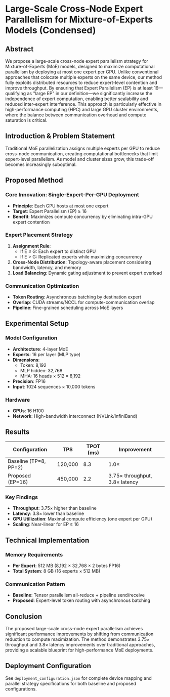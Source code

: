 # Large-Scale Cross-Node Expert Parallelism for Mixture-of-Experts Models (Condensed)

## Abstract

We propose a large-scale cross-node expert parallelism strategy for Mixture-of-Experts (MoE) models, designed to maximize computational parallelism by deploying at most one expert per GPU. Unlike conventional approaches that colocate multiple experts on the same device, our method fully exploits distributed resources to reduce expert-level contention and improve throughput. By ensuring that Expert Parallelism (EP) is at least 16—qualifying as "large EP" in our definition—we significantly increase the independence of expert computation, enabling better scalability and reduced inter-expert interference. This approach is particularly effective in high-performance computing (HPC) and large GPU cluster environments, where the balance between communication overhead and compute saturation is critical.

## Introduction & Problem Statement

Traditional MoE parallelization assigns multiple experts per GPU to reduce cross-node communication, creating computational bottlenecks that limit expert-level parallelism. As model and cluster sizes grow, this trade-off becomes increasingly suboptimal.

## Proposed Method

### Core Innovation: Single-Expert-Per-GPU Deployment
- **Principle**: Each GPU hosts at most one expert
- **Target**: Expert Parallelism (EP) ≥ 16
- **Benefit**: Maximizes compute concurrency by eliminating intra-GPU expert contention

### Expert Placement Strategy
1. **Assignment Rule**: 
   - If E ≤ G: Each expert to distinct GPU
   - If E > G: Replicated experts while maximizing concurrency
2. **Cross-Node Distribution**: Topology-aware placement considering bandwidth, latency, and memory
3. **Load Balancing**: Dynamic gating adjustment to prevent expert overload

### Communication Optimization
- **Token Routing**: Asynchronous batching by destination expert
- **Overlap**: CUDA streams/NCCL for compute-communication overlap
- **Pipeline**: Fine-grained scheduling across MoE layers

## Experimental Setup

### Model Configuration
- **Architecture**: 4-layer MoE
- **Experts**: 16 per layer (MLP type)
- **Dimensions**: 
  - Token: 8,192
  - MLP hidden: 32,768
  - MHA: 16 heads × 512 = 8,192
- **Precision**: FP16
- **Input**: 1024 sequences × 10,000 tokens

### Hardware
- **GPUs**: 16 H100
- **Network**: High-bandwidth interconnect (NVLink/InfiniBand)

## Results

| Configuration | TPS | TPOT (ms) | Improvement |
|---------------|-----|-----------|-------------|
| Baseline (TP=8, PP=2) | 120,000 | 8.3 | 1.0× |
| Proposed (EP=16) | 450,000 | 2.2 | 3.75× throughput, 3.8× latency |

### Key Findings
- **Throughput**: 3.75× higher than baseline
- **Latency**: 3.8× lower than baseline
- **GPU Utilization**: Maximal compute efficiency (one expert per GPU)
- **Scaling**: Near-linear for EP ≥ 16

## Technical Implementation

### Memory Requirements
- **Per Expert**: 512 MB (8,192 × 32,768 × 2 bytes FP16)
- **Total System**: 8 GB (16 experts × 512 MB)

### Communication Pattern
- **Baseline**: Tensor parallelism all-reduce + pipeline send/receive
- **Proposed**: Expert-level token routing with asynchronous batching

## Conclusion

The proposed large-scale cross-node expert parallelism achieves significant performance improvements by shifting from communication reduction to compute maximization. The method demonstrates 3.75× throughput and 3.8× latency improvements over traditional approaches, providing a scalable blueprint for high-performance MoE deployments.

## Deployment Configuration

See `deployment_configuration.json` for complete device mapping and parallel strategy specifications for both baseline and proposed configurations.